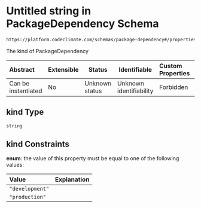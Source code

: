 # Untitled string in PackageDependency Schema

```txt
https://platform.codeclimate.com/schemas/package-dependency#/properties/kind
```

The kind of PackageDependency


| Abstract            | Extensible | Status         | Identifiable            | Custom Properties | Additional Properties | Access Restrictions | Defined In                                                                                            |
| :------------------ | ---------- | -------------- | ----------------------- | :---------------- | --------------------- | ------------------- | ----------------------------------------------------------------------------------------------------- |
| Can be instantiated | No         | Unknown status | Unknown identifiability | Forbidden         | Allowed               | none                | [PackageDependency.schema.json\*](../../schemas/PackageDependency.schema.json "open original schema") |

## kind Type

`string`

## kind Constraints

**enum**: the value of this property must be equal to one of the following values:

| Value           | Explanation |
| :-------------- | ----------- |
| `"development"` |             |
| `"production"`  |             |
